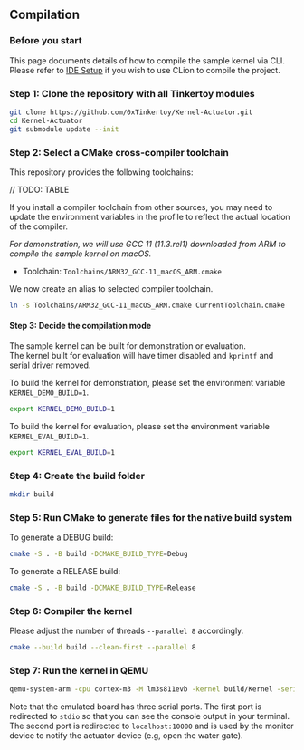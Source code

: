 ## Compilation

### Before you start

This page documents details of how to compile the sample kernel via CLI.  
Please refer to [IDE Setup](IDESetupCLion.md) if you wish to use CLion to compile the project.

### Step 1: Clone the repository with all Tinkertoy modules

```bash
git clone https://github.com/0xTinkertoy/Kernel-Actuator.git
cd Kernel-Actuator
git submodule update --init
```

### Step 2: Select a CMake cross-compiler toolchain

This repository provides the following toolchains: 

// TODO: TABLE

If you install a compiler toolchain from other sources,
you may need to update the environment variables in the profile to reflect the actual location of the compiler.

*For demonstration, we will use GCC 11 (11.3.rel1) downloaded from ARM to compile the sample kernel on macOS.*  
- Toolchain: `Toolchains/ARM32_GCC-11_macOS_ARM.cmake`

We now create an alias to selected compiler toolchain.

```bash
ln -s Toolchains/ARM32_GCC-11_macOS_ARM.cmake CurrentToolchain.cmake
```

#### Step 3: Decide the compilation mode

The sample kernel can be built for demonstration or evaluation.  
The kernel built for evaluation will have timer disabled and `kprintf` and serial driver removed.  

To build the kernel for demonstration, please set the environment variable `KERNEL_DEMO_BUILD=1`.

```bash
export KERNEL_DEMO_BUILD=1
```

To build the kernel for evaluation, please set the environment variable `KERNEL_EVAL_BUILD=1`.

```bash
export KERNEL_EVAL_BUILD=1
```

### Step 4: Create the build folder

```bash
mkdir build
```

### Step 5: Run CMake to generate files for the native build system

To generate a DEBUG build:  

```bash
cmake -S . -B build -DCMAKE_BUILD_TYPE=Debug
```

To generate a RELEASE build:

```bash
cmake -S . -B build -DCMAKE_BUILD_TYPE=Release
```

### Step 6: Compiler the kernel

Please adjust the number of threads `--parallel 8` accordingly.

```bash
cmake --build build --clean-first --parallel 8
```

### Step 7: Run the kernel in QEMU

```bash
qemu-system-arm -cpu cortex-m3 -M lm3s811evb -kernel build/Kernel -serial stdio -serial tcp::10000,server,wait 
```

Note that the emulated board has three serial ports.
The first port is redirected to `stdio` so that you can see the console output in your terminal.  
The second port is redirected to `localhost:10000` and is used by the monitor device to notify the actuator device (e.g, open the water gate).  
